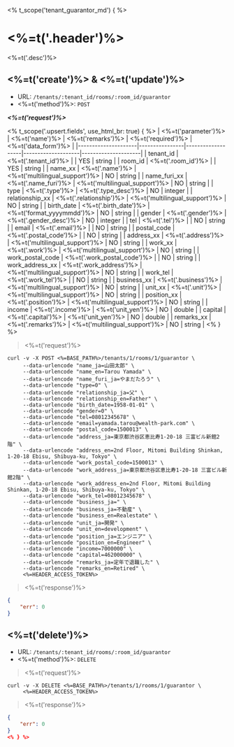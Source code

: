 <% t_scope('tenant_guarantor_md') { %>
# <%=t('.header')%>

<%=t('.desc')%>

## <%=t('create')%> & <%=t('update')%>

- URL: `/tenants/:tenant_id/rooms/:room_id/guarantor`
- <%=t('method')%>: `POST`

***<%=t('request')%>***

<% t_scope('.upsert.fields', use_html_br: true) { %>
| <%=t('parameter')%> | <%=t('name')%> | <%=t('remarks')%> | <%=t('required')%> | <%=t('data_form')%> |
|---------------------|----------------|-------------------|--------------------|---------------------|
| tenant_id | <%=t('.tenant_id')%> | | YES | string |
| room_id | <%=t('.room_id')%> | | YES | string |
| name_xx | <%=t('.name')%> | <%=t('multilingual_support')%> | NO | string |
| name_furi_xx | <%=t('.name_furi')%> | <%=t('multilingual_support')%> | NO | string |
| type | <%=t('.type')%> | <%=t('.type_desc')%> | NO | integer |
| relationship_xx | <%=t('.relationship')%> | <%=t('multilingual_support')%> | NO | string |
| birth_date | <%=t('.birth_date')%> | <%=t('format_yyyymmdd')%> | NO | string |
| gender | <%=t('.gender')%> | <%=t('.gender_desc')%> | NO | integer |
| tel | <%=t('.tel')%> | | NO | string |
| email | <%=t('.email')%> | | NO | string |
| postal_code | <%=t('.postal_code')%> | | NO | string |
| address_xx | <%=t('.address')%> | <%=t('multilingual_support')%> | NO | string |
| work_xx | <%=t('.work')%> | <%=t('multilingual_support')%> | NO | string |
| work_postal_code | <%=t('.work_postal_code')%> | | NO | string |
| work_address_xx | <%=t('.work_address')%> | <%=t('multilingual_support')%> | NO | string |
| work_tel | <%=t('.work_tel')%> | | NO | string |
| business_xx | <%=t('.business')%> | <%=t('multilingual_support')%> | NO | string |
| unit_xx | <%=t('.unit')%> | <%=t('multilingual_support')%> | NO | string |
| position_xx | <%=t('.position')%> | <%=t('multilingual_support')%> | NO | string |
| income | <%=t('.income')%> | <%=t('unit_yen')%> | NO | double |
| capital | <%=t('.capital')%> | <%=t('unit_yen')%> | NO | double |
| remarks_xx | <%=t('.remarks')%> | <%=t('multilingual_support')%> | NO | string |
<% } %>

> <%=t('request')%>

```shell
curl -v -X POST <%=BASE_PATH%>/tenants/1/rooms/1/guarantor \
     --data-urlencode "name_ja=山田太郎" \
     --data-urlencode "name_en=Tarou Yamada" \
     --data-urlencode "name_furi_ja=やまだたろう" \
     --data-urlencode "type=0" \
     --data-urlencode "relationship_ja=父" \
     --data-urlencode "relationship_en=Father" \
     --data-urlencode "birth_date=1958-01-01" \
     --data-urlencode "gender=0" \
     --data-urlencode "tel=08012345678" \
     --data-urlencode "email=yamada.tarou@wealth-park.com" \
     --data-urlencode "postal_code=1500013" \
     --data-urlencode "address_ja=東京都渋谷区恵比寿1-20-18 三富ビル新館2階" \
     --data-urlencode "address_en=2nd Floor, Mitomi Building Shinkan, 1-20-18 Ebisu, Shibuya-ku, Tokyo" \
     --data-urlencode "work_postal_code=1500013" \
     --data-urlencode "work_address_ja=東京都渋谷区恵比寿1-20-18 三富ビル新館2階" \
     --data-urlencode "work_address_en=2nd Floor, Mitomi Building Shinkan, 1-20-18 Ebisu, Shibuya-ku, Tokyo" \
     --data-urlencode "work_tel=08012345678" \
     --data-urlencode "business_ja=" \
     --data-urlencode "business_ja=不動産" \
     --data-urlencode "business_en=Realestate" \
     --data-urlencode "unit_ja=開発" \
     --data-urlencode "unit_en=development" \
     --data-urlencode "position_ja=エンジニア" \
     --data-urlencode "position_en=Engineer" \
     --data-urlencode "income=7000000" \
     --data-urlencode "capital=462000000" \
     --data-urlencode "remarks_ja=定年で退職した" \
     --data-urlencode "remarks_en=Retired" \
     <%=HEADER_ACCESS_TOKEN%>
```

> <%=t('response')%>

```json
{
    "err": 0
}
```

## <%=t('delete')%>

- URL: `/tenants/:tenant_id/rooms/:room_id/guarantor`
- <%=t('method')%>: `DELETE`

> <%=t('request')%>

```shell
curl -v -X DELETE <%=BASE_PATH%>/tenants/1/rooms/1/guarantor \
     <%=HEADER_ACCESS_TOKEN%>
```

> <%=t('response')%>

```json
{
    "err": 0
}
<% } %>
